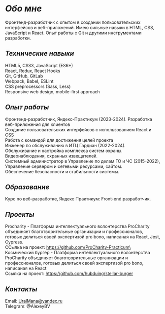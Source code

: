 ***Обо мне***
================
Фронтенд-разработчик с опытом в создании пользовательских интерфейсов и веб-приложений. Имею сильные навыки в HTML, CSS, JavaScript и React. Опыт работы с Git и другими инструментами разработки.

***Технические навыки***
---
HTML5, CSS3, JavaScript (ES6+)\
React, Redux, React Hooks\
Git, GitHub, GitLab\
Webpack, Babel, ESLint\
CSS preprocessors (Sass, Less)\
Responsive web design, mobile-first approach

***Опыт работы***
----------------
Фронтенд-разработчик, Яндекс-Практикум (2023-2024).
Разработка веб-приложения для клиентов\
Создание пользовательских интерфейсов с использованием React и CSS\
Работа с командой для достижения целей проекта\
Инженер по обслуживанию в ИТЦ Гардиан (2022-2024).\
Обслуживание и настройка комплекса систем охраны. Видеонаблюдения, охранных извещателей.\
Системный администратор в Управление по делам ГО  и ЧС (2015-2022), \
Управление сервером и сетевыми ресурсами, сайтом.\
Обеспечение безопасности и стабильности системы.

***Образование***
---------------
Курс по веб-разработке, Яндекс Практикум: Front-end разработчик.

***Проекты***
-----------
Procharity - Платформа интеллектуального волонтерства ProCharity объединяет благотворительные организации и профессионалов, готовых делиться своей экспертизой pro bono, написаная на React, Jest, Cypress.\
ССылка на проект: https://github.com/ProCharity-Practicum\
Космический бургер - Платформа интеллектуального волонтерства ProCharity объединяет благотворительные организации и профессионалов, готовых делиться своей экспертизой pro bono, написаная на React\
Ссылка на проект: https://github.com/hubduing/stellar-burger

***Контакты***
------------
Email: UralMana@yandex.ru\
Telegram: @AlexeyBV

<!--
**hubduing/hubduing** is a ✨ _special_ ✨ repository because its `README.md` (this file) appears on your GitHub profile.

Here are some ideas to get you started:

- 🔭 I’m currently working on ...
- 🌱 I’m currently learning ...
- 👯 I’m looking to collaborate on ...
- 🤔 I’m looking for help with ...
- 💬 Ask me about ...
- 📫 How to reach me: ...
- 😄 Pronouns: ...
- ⚡ Fun fact: ...
-->
